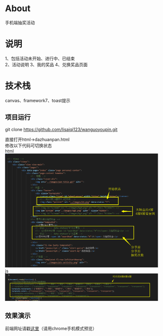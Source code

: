 # About

手机端抽奖活动

# 说明

1、包括活动未开始、进行中、已结束<br>
2、活动说明
3、我的奖品
4、兑换奖品页面

# 技术栈

canvas、framework7、toast提示
## 项目运行

git clone https://github.com/lisaiqi123/wanguoyoupin.git<br>

直接打开html->dazhuanpan.html<br>
修改以下代码可切换状态<br>
html<br>
![image](https://github.com/lisaiqi123/dazhuanpan/blob/master/images/intro.jpg)
js<br>
![image](https://github.com/lisaiqi123/dazhuanpan/blob/master/images/readmepic2.jpg)


## 效果演示

前端网址请戳<a href="https://lisaiqi123.github.io/kanjia/html/dazhuanpan.html">这里</a>（请用chrome手机模式预览）





